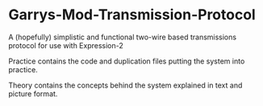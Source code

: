 # Garrys-Mod-Transmission-Protocol
A (hopefully) simplistic and functional two-wire based transmissions protocol for use with Expression-2

Practice contains the code and duplication files putting the system into practice.

Theory contains the concepts behind the system explained in text and picture format.
